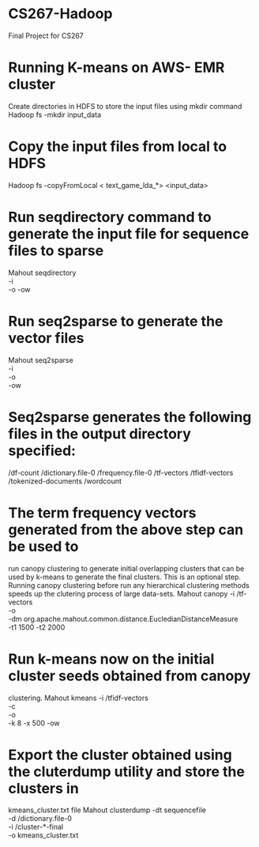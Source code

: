# CS267-Hadoop
Final Project for CS267



# Running K-means on AWS- EMR cluster



Create directories in HDFS to store the input files using mkdir command
Hadoop fs -mkdir input_data
# Copy the input files from local to HDFS
Hadoop fs -copyFromLocal < text_game_lda_*> <input_data>
# Run seqdirectory command to generate the input file for sequence files to sparse
Mahout seqdirectory \
-i <path to input_data> \
-o <path to store the seqfiles>
-ow
# Run seq2sparse to generate the vector files
Mahout seq2sparse \
-i <path to seqfiles> \
-o <path to vectors> \
-ow
# Seq2sparse generates the following files in the output directory specified:
<path to vectors>/df-count
<path to vectors>/dictionary.file-0
<path to vectors>/frequency.file-0
<path to vectors>/tf-vectors
<path to vectors>/tfidf-vectors
<path to vectors>/tokenized-documents
<path to vectors>/wordcount
# The term frequency vectors generated from the above step can be used to
run canopy clustering to generate initial overlapping clusters that can be
used by k-means to generate the final clusters. This is an optional step.
Running canopy clustering before run any hierarchical clustering methods
speeds up the clutering process of large data-sets.
Mahout canopy -i <path to vectors>/tf-vectors \
-o <output location to canopy clusters> \
-dm org.apache.mahout.common.distance.EucledianDistanceMeasure \
-t1 1500 -t2 2000
# Run k-means now on the initial cluster seeds obtained from canopy
clustering.
Mahout kmeans -i <path to vectors>/tfidf-vectors \
-c <path to initial cluster seeds> \
-o <path to generated kmeans clusters> \
-k 8 -x 500 -ow
# Export the cluster obtained using the cluterdump utility and store the clusters in
kmeans_cluster.txt file
Mahout clusterdump -dt sequencefile \
-d <path to vectors>/dictionary.file-0 \
-i <path to generated kmeans clusters>/cluster-*-final \
-o kmeans_cluster.txt
